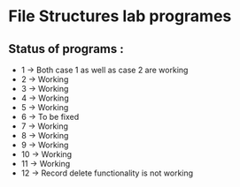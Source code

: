 # File Structures lab programes

## Status of programs :

- 1 -> Both case 1 as well as case 2 are working
- 2 -> Working
- 3 -> Working
- 4 -> Working
- 5 -> Working
- 6 -> To be fixed
- 7 -> Working
- 8 -> Working
- 9 -> Working
- 10 -> Working
- 11 -> Working
- 12 -> Record delete functionality is not working
